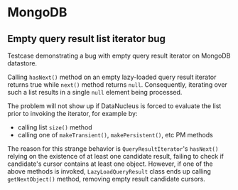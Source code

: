 MongoDB
=======

Empty query result list iterator bug
------------------------------------

Testcase demonstrating a bug with empty query result iterator on MongoDB
datastore.

Calling `hasNext()` method on an empty lazy-loaded query result iterator
returns true while `next()` method returns `null`. Consequently, iterating
over such a list results in a single `null` element being processed.

The problem will not show up if DataNucleus is forced to evaluate the list
prior to invoking the iterator, for example by:
 * calling list `size()` method
 * calling one of `makeTransient()`, `makePersistent()`, etc PM methods

The reason for this strange behavior is `QueryResultIterator`'s `hasNext()`
relying on the existence of at least one candidate result, failing to
check if candidate's cursor contains at least one object.
However, if one of the above methods is invoked, `LazyLoadQueryResult`
class ends up calling `getNextObject()` method, removing empty result candidate
cursors.
